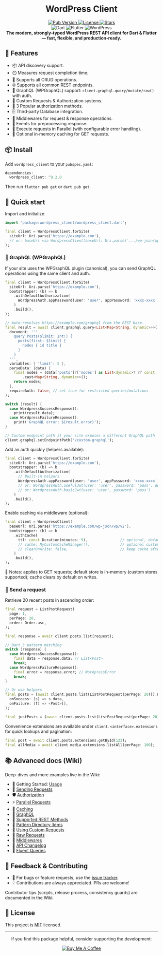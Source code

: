 <div align="center">
  <h1>WordPress Client</h1>

  <p align="center">
    <a href="https://pub.dev/packages/wordpress_client">
      <img src="https://img.shields.io/pub/v/wordpress_client?color=blueviolet" alt="Pub Version"/>
    </a>
    <a href="https://github.com/ArunPrakashG/wordpress_client/blob/master/LICENSE">
      <img src="https://img.shields.io/github/license/ArunPrakashG/wordpress_client?color=blue" alt="License"/>
    </a>
    <a href="https://github.com/ArunPrakashG/wordpress_client/stargazers">
      <img src="https://img.shields.io/github/stars/ArunPrakashG/wordpress_client?style=social" alt="Stars"/>
    </a>
    <br>
    <img src="https://img.shields.io/badge/dart-%230175C2.svg?style=for-the-badge&logo=dart&logoColor=white" alt="Dart"/>
    <img src="https://img.shields.io/badge/Flutter-%2302569B.svg?style=for-the-badge&logo=Flutter&logoColor=white" alt="Flutter"/>
    <img src="https://img.shields.io/badge/WordPress-%23117AC9.svg?style=for-the-badge&logo=WordPress&logoColor=white" alt="WordPress"/>
    <br>
    <b>The modern, strongly‑typed WordPress REST API client for Dart & Flutter — fast, flexible, and production‑ready.</b>
  </p>
</div>

## 🚀 Features

- 📦 API discovery support.
- ⏲️ Measures request completion time.
- 📝 Supports all CRUD operations.
- 🌐 Supports all common REST endpoints.
- 🧩 GraphQL (WPGraphQL) support: `client.graphql.query/mutate/raw()` with auth.
- 🎨 Custom Requests & Authorization systems.
- 🔐 3 Popular authorization methods.
- 🗄️ Third‑party Database integration.
- 🔧 Middlewares for request & response operations.
- 🎣 Events for preprocessing response.
- 🚀 Execute requests in Parallel (with configurable error handling).
- 🧠 Optional in‑memory caching for GET requests.

## 📦 Install

Add `wordpress_client` to your `pubspec.yaml`:

```dart
dependencies:
  wordpress_client: ^9.2.0
```

Then run `flutter pub get` or `dart pub get`.

## 🔧 Quick start

Import and initialize:

```dart
import 'package:wordpress_client/wordpress_client.dart';

final client = WordpressClient.forSite(
  siteUrl: Uri.parse('https://example.com'),
  // or: baseUrl via WordpressClient(baseUrl: Uri.parse('.../wp-json/wp/v2'))
);
```

### 🧩 GraphQL (WPGraphQL)

If your site uses the WPGraphQL plugin (canonical), you can send GraphQL operations using the same client and auth.

```dart
final client = WordpressClient.forSite(
  siteUrl: Uri.parse('https://example.com'),
  bootstrapper: (b) => b
    .withDefaultAuthorization(
      WordpressAuth.appPassword(user: 'user', appPassword: 'xxxx-xxxx'),
    )
    .build(),
);

// Auto-resolves https://example.com/graphql from the REST base.
final result = await client.graphql.query<List<Map<String, dynamic>>>(
  document: '''
    query Posts($limit: Int!) {
      posts(first: $limit) {
        nodes { id title }
      }
    }
  ''',
  variables: { 'limit': 5 },
  parseData: (data) {
    final nodes = (data['posts']?['nodes'] as List<dynamic>? ?? const [])
        .cast<Map<String, dynamic>>();
    return nodes;
  },
  requireAuth: false, // set true for restricted queries/mutations
);

switch (result) {
  case WordpressSuccessResponse():
    print(result.data);
  case WordpressFailureResponse():
    print('GraphQL error: ${result.error}');
}

// Custom endpoint path if your site exposes a different GraphQL path
client.graphql.setEndpointPath('/custom-graphql');
```

Add an auth quickly (helpers available):

```dart
final client = WordpressClient.forSite(
  siteUrl: Uri.parse('https://example.com'),
  bootstrapper: (b) => b
    .withDefaultAuthorization(
      // Built-in helpers
      WordpressAuth.appPassword(user: 'user', appPassword: 'xxxx-xxxx'),
      // or: WordpressAuth.usefulJwt(user: 'user', password: 'pass', device: 'device-id')
      // or: WordpressAuth.basicJwt(user: 'user', password: 'pass')
    )
    .build(),
);
```

Enable caching via middleware (optional):

```dart
final client = WordpressClient(
  baseUrl: Uri.parse('https://example.com/wp-json/wp/v2'),
  bootstrapper: (b) => b
    .withCache(
      ttl: const Duration(minutes: 5),               // optional, default 1 minute
      // cache: MyCustomCacheManager(),              // optional custom store
      // clearOnWrite: false,                        // keep cache after POST/PUT/PATCH/DELETE
    )
    .build(),
);
```

📝 Notes: applies to GET requests; default store is in-memory (custom stores supported); cache clears by default on writes.

### 📩 Send a request

Retrieve 20 recent posts in ascending order:

```dart
final request = ListPostRequest(
  page: 1,
  perPage: 20,
  order: Order.asc,
);

final response = await client.posts.list(request);

// Dart 3 pattern matching
switch (response) {
  case WordpressSuccessResponse():
    final data = response.data; // List<Post>
    break;
  case WordpressFailureResponse():
    final error = response.error; // WordpressError
    break;
}

// Or use helpers
final posts = (await client.posts.list(ListPostRequest(perPage: 20))).map(
  onSuccess: (s) => s.data,
  onFailure: (f) => <Post>[],
);

final justPosts = (await client.posts.list(ListPostRequest(perPage: 20))).dataOrThrow();
```

Convenience extensions are available under `client.<interface>.extensions` for quick lookups and pagination:

```dart
final post = await client.posts.extensions.getById(123);
final allMedia = await client.media.extensions.listAll(perPage: 100);
```

## 📚 Advanced docs (Wiki)

Deep-dives and more examples live in the Wiki:

- 🧭 Getting Started: [Usage](https://github.com/ArunPrakashG/wordpress_client/wiki/Usage)
- 📩 [Sending Requests](https://github.com/ArunPrakashG/wordpress_client/wiki/Sending-Requests)
- 🛡 [Authorization](https://github.com/ArunPrakashG/wordpress_client/wiki/Authorization)
- ⚡ [Parallel Requests](https://github.com/ArunPrakashG/wordpress_client/wiki/Parallel-Requests)
- 🧠 [Caching](https://github.com/ArunPrakashG/wordpress_client/wiki/Caching)
- 🧩 [GraphQL](https://github.com/ArunPrakashG/wordpress_client/wiki/GraphQL)
- 🔗 [Supported REST Methods](https://github.com/ArunPrakashG/wordpress_client/wiki/Supported-REST-Methods)
- 🧩 [Pattern Directory Items](https://github.com/ArunPrakashG/wordpress_client/wiki/Pattern-Directory-Items)
- 🧰 [Using Custom Requests](https://github.com/ArunPrakashG/wordpress_client/wiki/Using-Custom-Requests)
- 🧪 [Raw Requests](https://github.com/ArunPrakashG/wordpress_client/wiki/Raw-Requests)
- 🔄 [Middlewares](https://github.com/ArunPrakashG/wordpress_client/wiki/Middlewares)
- 📜 [API Changelog](https://github.com/ArunPrakashG/wordpress_client/wiki/API-Changelog)
- 🌊 [Fluent Queries](https://github.com/ArunPrakashG/wordpress_client/wiki/Fluent-Queries)

## 🤝 Feedback & Contributing

- 🐛 For bugs or feature requests, use the [issue tracker][tracker].
- 💡 Contributions are always appreciated. PRs are welcome!

Contributor tips (scripts, release process, consistency guards) are documented in the Wiki.

## 📄 License

This project is [MIT](https://github.com/ArunPrakashG/wordpress_client/blob/master/LICENSE) licensed.

---

<div align="center">
  If you find this package helpful, consider supporting the development:

[![Buy Me A Coffee](https://www.buymeacoffee.com/assets/img/custom_images/orange_img.png)](https://www.buymeacoffee.com/arunprakashg)

</div>

[tracker]: https://github.com/ArunPrakashG/wordpress_client/issues
